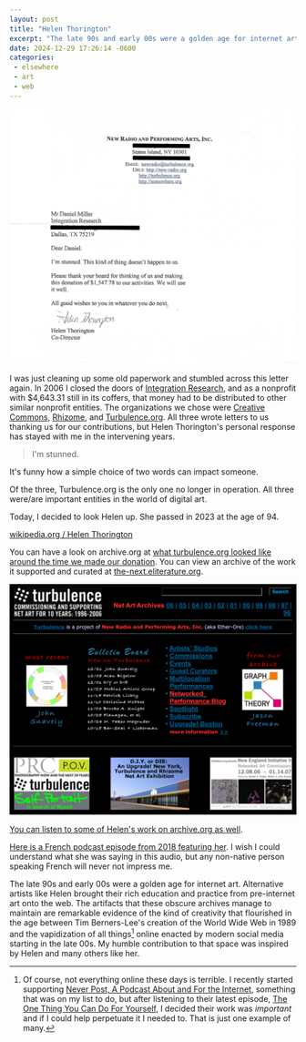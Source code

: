 ```yaml
---
layout: post
title: "Helen Thorington"
excerpt: "The late 90s and early 00s were a golden age for internet art."
date: 2024-12-29 17:26:14 -0600
categories: 
 - elsewhere
 - art
 - web
---
```


![](/assets/2024/12/Helen_Thorington_Turbulence_Letter.png)

I was just cleaning up some old paperwork and stumbled across this letter again. In 2006 I closed the doors of [Integration Research](/2016/03/15/goodbye-integration-research/), and as a nonprofit with $4,643.31 still in its coffers, that money had to be distributed to other similar nonprofit entities. The organizations we chose were [Creative Commons](https://creativecommons.org), [Rhizome](https://rhizome.org), and [Turbulence.org](https://en.wikipedia.org/wiki/New_Radio_and_Performing_Arts). All three wrote letters to us thanking us for our contributions, but Helen Thorington's personal response has stayed with me in the intervening years.

> I'm stunned.

It's funny how a simple choice of two words can impact someone.

Of the three, Turbulence.org is the only one no longer in operation. All three were/are important entities in the world of digital art.

Today, I decided to look Helen up. She passed in 2023 at the age of 94.

[wikipedia.org / Helen Thorington](https://en.wikipedia.org/wiki/Helen_Thorington)

You can have a look on archive.org at [what turbulence.org looked like around the time we made our donation](https://web.archive.org/web/20061230222207/http://www.turbulence.org/). You can view an archive of the work it supported and curated at [the-next.eliterature.org](https://the-next.eliterature.org/collections/17).

![](/assets/2024/12/turbulence_screenshot.png)

[You can listen to some of Helen's work on archive.org as well](https://archive.org/details/helen_thorington).

[Here is a French podcast episode from 2018 featuring her](https://archive.org/details/LRdP07LaboHelenThorington). I wish I could understand what she was saying in this audio, but any non-native person speaking French will never not impress me.

The late 90s and early 00s were a golden age for internet art. Alternative artists like Helen brought their rich education and practice from pre-internet art onto the web. The artifacts that these obscure archives manage to maintain are remarkable evidence of the kind of creativity that flourished in the age between Tim Berners-Lee's creation of the World Wide Web in 1989 and the vapidization of all things[^1] online enacted by modern social media starting in the late 00s. My humble contribution to that space was inspired by Helen and many others like her.

[^1]: Of course, not everything online these days is terrible. I recently started supporting [Never Post, A Podcast About and For the Internet](https://www.neverpo.st/), something that was on my list to do, but after listening to their latest episode, [The One Thing You Can Do For Yourself](https://www.neverpo.st/the-one-thing-you-can-do-for-yourself/), I decided their work was _important_ and if I could help perpetuate it I needed to. That is just one example of many.